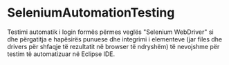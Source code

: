 # SeleniumAutomationTesting
Testimi automatik i login formës përmes veglës "Selenium WebDriver" si dhe përgatitja e hapësirës punuese dhe integrimi i elementeve (jar files dhe drivers për shfaqje të rezultatit në browser të ndryshëm) të nevojshme për testim të automatizuar në Eclipse IDE. 
